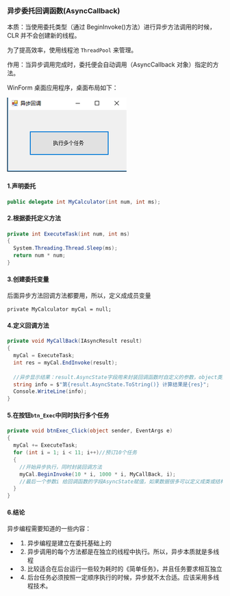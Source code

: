 ### 异步委托回调函数(AsyncCallback)

本质：当使用委托类型（通过 BeginInvoke()方法）进行异步方法调用的时候，CLR 并不会创建新的线程。

为了提高效率，使用线程池 `ThreadPool` 来管理。

作用：当异步调用完成时，委托便会自动调用（AsyncCallback 对象）指定的方法。

WinForm 桌面应用程序，桌面布局如下：

![](https://github.com/Damon-Salvatore/CSharp-Learning/blob/master/AsynProgramming/imgs/2.png)

#### 1.声明委托

```cs
public delegate int MyCalculator(int num, int ms);
```

#### 2.根据委托定义方法

```cs
private int ExecuteTask(int num, int ms)
{
  System.Threading.Thread.Sleep(ms);
  return num * num;
}
```

#### 3.创建委托变量

后面异步方法回调方法都要用，所以，定义成成员变量

```
private MyCalculator myCal = null;
```

#### 4.定义回调方法

```cs
private void MyCallBack(IAsyncResult result)
{
  myCal = ExecuteTask;
  int res = myCal.EndInvoke(result);

  //异步显示结果：result.AsyncState字段用来封装回调函数时自定义的参数，object类型
  string info = $"第{result.AsyncState.ToString()} 计算结果是{res}";
  Console.WriteLine(info);
}
```

#### 5.在按钮`btn_Exec`中同时执行多个任务

```cs
private void btnExec_Click(object sender, EventArgs e)
{
  myCal += ExecuteTask;
  for (int i = 1; i < 11; i++)//预订10个任务
  {
    //开始异步执行，同时封装回调方法
    myCal.BeginInvoke(10 * i, 1000 * i, MyCallBack, i);
    //最后一个参数i 给回调函数的字段AsyncState赋值，如果数据很多可以定义成类或结构都可以的
  }
}
```

#### 6.结论

异步编程需要知道的一些内容：

- 1. 异步编程是建立在委托基础上的

- 2. 异步调用的每个方法都是在独立的线程中执行。所以，异步本质就是多线程

- 3. 比较适合在后台运行一些较为耗时的《简单任务》，并且任务要求相互独立

- 4. 后台任务必须按照一定顺序执行的时候，异步就不太合适。应该采用多线程技术。
